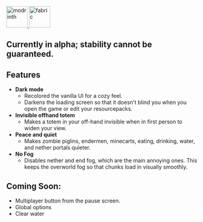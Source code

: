 <a href="https://modrinth.com/mod/comfort+">
  <img alt="modrinth" height="56" src="https://cdn.jsdelivr.net/npm/@intergrav/devins-badges@3/assets/cozy/available/modrinth_vector.svg" />
</a>
<a href="https://fabricmc.net">
  <img alt="fabric" height="56" src="https://cdn.jsdelivr.net/npm/@intergrav/devins-badges@3/assets/cozy/supported/fabric_vector.svg" />
</a>

## **Currently in alpha; stability cannot be guaranteed.**

## Features
- **Dark mode**
  - Recolored the vanilla UI for a cozy feel.
  - Darkens the loading screen so that it doesn't blind you when you open the game or edit your resourcepacks.
- **Invisible offhand totem**
  - Makes a totem in your off-hand invisible when in first person to widen your view.
- **Peace and quiet**
  - Makes zombie piglins, endermen, minecarts, eating, drinking, water, and nether portals quieter.
- **No Fog**
  - Disables nether and end fog, which are the main annoying ones. This keeps the overworld fog so that chunks load in visually smoothly.
## Coming Soon:
- Multiplayer button from the pause screen.
- Global options
- Clear water
